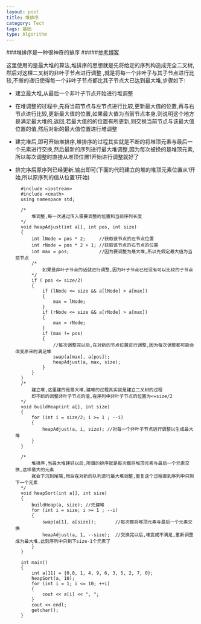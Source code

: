 ```yaml
---
layout: post
title: 堆排序
category: Tech
tags: 基础
type: Algorithm
---
```


###堆排序是一种很神奇的排序
#####[参考博客](http://blog.csdn.net/xiaoxiaoxuewen/article/details/7570621)

这里使用的是最大堆的算法,堆排序的思想就是先将给定的序列构造成完全二叉树,然后对这棵二叉树的非叶子节点进行调整
,就是将每一个非叶子与其子节点进行比较,不断的递归使得每一个非叶子节点都比其子节点大已达到最大堆,步骤如下:

+ 建立最大堆,从最后一个非叶子节点开始进行堆调整
+ 在堆调整的过程中,先将当前节点与左节点进行比较,更新最大值的位置,再与右节点进行比较,更新最大值的位置,如果最大值为当前节点本身,则说明这个地方是满足最大堆的,返回,若最大值的的位置有所更新,则交换当前节点与该最大值位置的值,然后对新的最大值位置进行堆调整
+ 建完堆后,即可开始堆排序,堆排序的过程其实就是不断的将堆顶元素与最后一个元素进行交换,然后最新的序列进行最大堆调整,因为每次被换的是堆顶元素,所以每次调整时直接从堆顶位置1开始进行调整就好了
+ 排完序后原序列已经更新,输出即可(下面的代码建立的堆的堆顶元素位置从1开始,所以原序列的值从位置1开始)


		#include <iostream>
		#include <cmath>
		using namespace std;

		/*
			堆调整,每一次通过传入需要调整的位置和当前序列长度
		*/
		void heapAdjust(int a[], int pos, int size)
		{
			int lNode = pos * 2;     //获取该节点的左节点位置
			int rNode = pos * 2 + 1; //获取该节点的右节点的位置
			int max = pos;           //因为要调整为最大堆,所以先假定最大值为当前节点
			/*
				如果是非叶子节点的话就进行调整,因为叶子节点已经没有可以比较的子节点
			*/
			if ( pos <= size/2)
			{
				if (lNode <= size && a[lNode] > a[max])
				{
					max = lNode;
				}
				if (rNode <= size && a[rNode] > a[max])
				{
					max = rNode;
				}
				if (max != pos)
				{
					//每次调整完以后,在对新的节点位置进行调整,因为每次调整都可能会改变原来的满足堆
					swap(a[max], a[pos]);
					heapAdjust(a, max, size);
				}
			}
		}
		/*
			建立堆,这里建的是最大堆,建堆的过程其实就是建立二叉树的过程
			即不断的调整非叶子节点的值,在序列中非叶子节点的位置为<=size/2
		*/
		void buildHeap(int a[], int size)
		{
			for (int i = size/2; i >= 1 ; --i)
			{
				heapAdjust(a, i, size); //对每一个非叶子节点进行调整以生成最大堆
			}
		}

		/*
			堆排序,当最大堆建好以后,所谓的排序就是每次都将堆顶元素与最后一个元素交换,这样最大的元素
			就会下沉到尾端,然后在对新的队列进行最大堆调整,重复这个过程直到序列中只剩下一个元素
		*/
		void heapSort(int a[], int size)
		{
			buildHeap(a, size); //先建堆
			for (int i = size; i >= 1 ; --i)
			{
				swap(a[1], a[size]);       //每次都将堆顶元素与最后一个元素交换
				heapAdjust(a, 1, --size);  //交换完以后,堆变成不满足,重新调整成为最大堆,此刻序列中只剩下size-1个元素了
			}
		}

		int main()
		{
			int a[11] = {0,8, 1, 4, 9, 6, 3, 5, 2, 7, 0};
			heapSort(a, 10);
			for (int i = 1; i <= 10; ++i)
			{
				cout << a[i] << ", ";
			}
			cout << endl;
			getchar();
		}